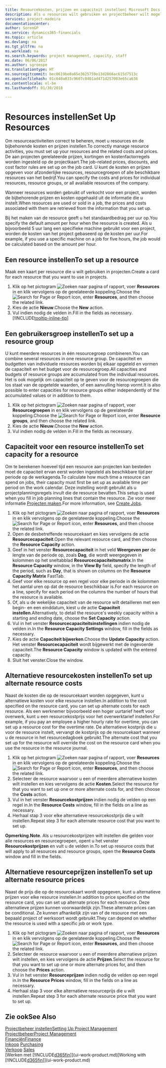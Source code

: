 ```yaml
---
title: Resourcekosten, prijzen en capaciteit instellen| Microsoft Docs
description: Als u resources wilt gebruiken en projectbeheer wilt mogelijk maken, geeft u kosten en prijzen voor afzonderlijke resources of resourcegroepen op en stelt u de resourcecapaciteit in.
services: project-madeira
documentationcenter: 
author: SorenGP
ms.service: dynamics365-financials
ms.topic: article
ms.devlang: na
ms.tgt_pltfrm: na
ms.workload: na
ms.search.keywords: project management, capacity, staff
ms.date: 06/06/2017
ms.author: sgroespe
ms.translationtype: HT
ms.sourcegitcommit: bec0619be0a65e3625759e13d2866ac615d7513c
ms.openlocfilehash: 01c640a033c9607c0401ad471d257003e65ca636
ms.contentlocale: nl-be
ms.lasthandoff: 01/30/2018

---
```

# <a name="set-up-resources"></a><span data-ttu-id="7fe42-103">Resources instellen</span><span class="sxs-lookup"><span data-stu-id="7fe42-103">Set Up Resources</span></span>
<span data-ttu-id="7fe42-104">Om resourceactiviteiten correct te beheren, moet u resources en de bijbehorende kosten en prijzen instellen.</span><span class="sxs-lookup"><span data-stu-id="7fe42-104">To correctly manage resource activities, you must set up your resources and the related costs and prices.</span></span> <span data-ttu-id="7fe42-105">De aan projecten gerelateerde prijzen, kortingen en kostenfactorregels worden ingesteld op de projectkaart.</span><span class="sxs-lookup"><span data-stu-id="7fe42-105">The job-related prices, discounts, and cost factor rules are set up on the job card.</span></span> <span data-ttu-id="7fe42-106">U kunt de kosten en prijzen opgeven voor afzonderlijke resources, resourcegroepen of alle beschikbare resources van het bedrijf.</span><span class="sxs-lookup"><span data-stu-id="7fe42-106">You can specify the costs and prices for individual resources, resource groups, or all available resources of the company.</span></span>

<span data-ttu-id="7fe42-107">Wanneer resources worden gebruikt of verkocht voor een project, worden de bijbehorende prijzen en kosten opgehaald uit de informatie die u instelt.</span><span class="sxs-lookup"><span data-stu-id="7fe42-107">When resources are used or sold in a job, the prices and costs associated with them are retrieved from the information that you set up.</span></span>

<span data-ttu-id="7fe42-108">Bij het maken van de resource geeft u het standaardbedrag per uur op.</span><span class="sxs-lookup"><span data-stu-id="7fe42-108">You specify the default amount per hour when the resource is created.</span></span> <span data-ttu-id="7fe42-109">Als u bijvoorbeeld 5 uur lang een specifieke machine gebruikt voor een project, worden de kosten van het project gebaseerd op de kosten per uur.</span><span class="sxs-lookup"><span data-stu-id="7fe42-109">For example, if you use a specific machine on a job for five hours, the job would be calculated based on the amount per hour.</span></span>

## <a name="to-set-up-a-resource"></a><span data-ttu-id="7fe42-110">Een resource instellen</span><span class="sxs-lookup"><span data-stu-id="7fe42-110">To set up a resource</span></span>
<span data-ttu-id="7fe42-111">Maak een kaart per resource die u wilt gebruiken in projecten.</span><span class="sxs-lookup"><span data-stu-id="7fe42-111">Create a card for each resource that you want to use in projects.</span></span>

1. <span data-ttu-id="7fe42-112">Klik op het pictogram ![Zoeken naar pagina of rapport](media/ui-search/search_small.png "pictogram Zoeken naar pagina of rapport"), voer **Resources** in en klik vervolgens op de gerelateerde koppeling.</span><span class="sxs-lookup"><span data-stu-id="7fe42-112">Choose the ![Search for Page or Report](media/ui-search/search_small.png "Search for Page or Report icon") icon, enter **Resources**, and then choose the related link.</span></span>
2. <span data-ttu-id="7fe42-113">Kies de actie **Nieuw**.</span><span class="sxs-lookup"><span data-stu-id="7fe42-113">Choose the **New** action.</span></span>
3. <span data-ttu-id="7fe42-114">Vul indien nodig de velden in.</span><span class="sxs-lookup"><span data-stu-id="7fe42-114">Fill in the fields as necessary.</span></span> [!INCLUDE[tooltip-inline-tip](includes/tooltip-inline-tip_md.md)]  

## <a name="to-set-up-a-resource-group"></a><span data-ttu-id="7fe42-115">Een gebruikersgroep instellen</span><span class="sxs-lookup"><span data-stu-id="7fe42-115">To set up a resource group</span></span>
<span data-ttu-id="7fe42-116">U kunt meerdere resources in één resourcegroep combineren.</span><span class="sxs-lookup"><span data-stu-id="7fe42-116">You can combine several resources in one resource group.</span></span> <span data-ttu-id="7fe42-117">De capaciteit en budgetten van individuele resources worden bij elkaar opgeteld en vormen de capaciteit en het budget voor de resourcegroep.</span><span class="sxs-lookup"><span data-stu-id="7fe42-117">All capacities and budgets of resource groups are accumulated from the individual resources.</span></span> <span data-ttu-id="7fe42-118">Het is ook mogelijk om capaciteit op te geven voor de resourcegroepen die los staat van de opgetelde waarden, of een aanvulling hierop vormt.</span><span class="sxs-lookup"><span data-stu-id="7fe42-118">It is also possible to enter capacities for resource groups either independently of the accumulated values or in addition to them.</span></span>

1. <span data-ttu-id="7fe42-119">Klik op het pictogram ![Zoeken naar pagina of rapport](media/ui-search/search_small.png "pictogram Zoeken naar pagina of rapport"), voer **Resourcegroepen** in en klik vervolgens op de gerelateerde koppeling.</span><span class="sxs-lookup"><span data-stu-id="7fe42-119">Choose the ![Search for Page or Report](media/ui-search/search_small.png "Search for Page or Report icon") icon, enter **Resource groups**, and then choose the related link.</span></span>
2. <span data-ttu-id="7fe42-120">Kies de actie **Nieuw**.</span><span class="sxs-lookup"><span data-stu-id="7fe42-120">Choose the **New** action.</span></span>
3. <span data-ttu-id="7fe42-121">Vul indien nodig de velden in.</span><span class="sxs-lookup"><span data-stu-id="7fe42-121">Fill in the fields as necessary.</span></span>

## <a name="to-set-capacity-for-a-resource"></a><span data-ttu-id="7fe42-122">Capaciteit voor een resource instellen</span><span class="sxs-lookup"><span data-stu-id="7fe42-122">To set capacity for a resource</span></span>
<span data-ttu-id="7fe42-123">Om te berekenen hoeveel tijd een resource aan projecten kan besteden moet de capaciteit ervan eerst worden ingesteld als beschikbare tijd per periode op de werkagenda.</span><span class="sxs-lookup"><span data-stu-id="7fe42-123">To calculate how much time a resource can spend on jobs, their capacity must first be set up as available time per period on the work calendar.</span></span> <span data-ttu-id="7fe42-124">Deze instelling wordt gebruikt als u projectplanningsregels invult die de resource bevatten.</span><span class="sxs-lookup"><span data-stu-id="7fe42-124">This setup is used when you fill in job planning lines that contain the resource.</span></span> <span data-ttu-id="7fe42-125">Zie voor meer informatie [Projecten maken](projects-how-create-jobs.md).</span><span class="sxs-lookup"><span data-stu-id="7fe42-125">For more information, see [Create Jobs](projects-how-create-jobs.md).</span></span>

1. <span data-ttu-id="7fe42-126">Klik op het pictogram ![Zoeken naar pagina of rapport](media/ui-search/search_small.png "pictogram Zoeken naar pagina of rapport"), voer **Resources** in en klik vervolgens op de gerelateerde koppeling.</span><span class="sxs-lookup"><span data-stu-id="7fe42-126">Choose the ![Search for Page or Report](media/ui-search/search_small.png "Search for Page or Report icon") icon, enter **Resources**, and then choose the related link.</span></span>
2. <span data-ttu-id="7fe42-127">Open de desbetreffende resourcekaart en kies vervolgens de actie **Resourcecapaciteit**.</span><span class="sxs-lookup"><span data-stu-id="7fe42-127">Open the relevant resource card, and then choose the **Resource Capacity** action.</span></span>
3. <span data-ttu-id="7fe42-128">Geef in het venster **Resourcecapaciteit** in het veld **Weergeven per** de lengte van de periode op, zoals **Dag**, die wordt weergegeven in kolommen op het sneltabblad **Resourcecapaciteitsmatrix**.</span><span class="sxs-lookup"><span data-stu-id="7fe42-128">In the **Resource Capacity** window, in the **View By** field, specify the length of the period, such as **Day**, that is shown on columns on the **Resource Capacity Matrix** FastTab.</span></span>
4. <span data-ttu-id="7fe42-129">Geef voor elke resource op een regel voor elke periode in de kolommen het aantal uren op dat de resource beschikbaar is.</span><span class="sxs-lookup"><span data-stu-id="7fe42-129">For each resource on a line, specify for each period on the columns the number of hours that the resource is available.</span></span>
5. <span data-ttu-id="7fe42-130">Of, als u de wekelijke capaciteit van de resource wilt detailleren met een begin- en een einddatum, kiest u de actie **Capaciteit instellen**.</span><span class="sxs-lookup"><span data-stu-id="7fe42-130">Alternatively, to detail the resource's weekly capacity within a starting and ending date, choose the **Set Capacity** action.</span></span>
6. <span data-ttu-id="7fe42-131">Vul in het venster **Resourcecapaciteitsinstellingen** indien nodig de velden in.</span><span class="sxs-lookup"><span data-stu-id="7fe42-131">In the **Resource Capacity Settings** window, fill in the fields as necessary.</span></span>
7. <span data-ttu-id="7fe42-132">Kies de actie **Capaciteit bijwerken**.</span><span class="sxs-lookup"><span data-stu-id="7fe42-132">Choose the **Update Capacity** action.</span></span> <span data-ttu-id="7fe42-133">Het venster **Resourcecapaciteit** wordt bijgewerkt met de ingevoerde capaciteit.</span><span class="sxs-lookup"><span data-stu-id="7fe42-133">The **Resource Capacity** window is updated with the entered capacity.</span></span>
8. <span data-ttu-id="7fe42-134">Sluit het venster.</span><span class="sxs-lookup"><span data-stu-id="7fe42-134">Close the window.</span></span>

## <a name="to-set-up-alternate-resource-costs"></a><span data-ttu-id="7fe42-135">Alternatieve resourcekosten instellen</span><span class="sxs-lookup"><span data-stu-id="7fe42-135">To set up alternate resource costs</span></span>
<span data-ttu-id="7fe42-136">Naast de kosten die op de resourcekaart worden opgegeven, kunt u alternatieve kosten voor elke resource instellen.</span><span class="sxs-lookup"><span data-stu-id="7fe42-136">In addition to the cost specified on the resource card, you can set up alternate costs for each resource.</span></span> <span data-ttu-id="7fe42-137">Als een werknemer bijvoorbeeld een hoger uurtarief heeft voor overwerk, kunt u een resourcekostprijs voor het overwerktarief instellen.</span><span class="sxs-lookup"><span data-stu-id="7fe42-137">For example, if you pay an employee a higher hourly rate for overtime, you can set up a resource cost for the overtime rate.</span></span> <span data-ttu-id="7fe42-138">De alternatieve kostprijs die u voor de resource instelt, vervangt de kostprijs op de resourcekaart wanneer u de resource in het resourcedagboek gebruikt.</span><span class="sxs-lookup"><span data-stu-id="7fe42-138">The alternate cost that you set up for the resource will override the cost on the resource card when you use the resource in the resource journal.</span></span>

1. <span data-ttu-id="7fe42-139">Klik op het pictogram ![Zoeken naar pagina of rapport](media/ui-search/search_small.png "pictogram Zoeken naar pagina of rapport"), voer **Resources** in en klik vervolgens op de gerelateerde koppeling.</span><span class="sxs-lookup"><span data-stu-id="7fe42-139">Choose the ![Search for Page or Report](media/ui-search/search_small.png "Search for Page or Report icon") icon, enter **Resources**, and then choose the related link.</span></span>  
2. <span data-ttu-id="7fe42-140">Selecteer de resource waarvoor u een of meerdere alternatieve kosten wilt instellen en kies vervolgens de actie **Kosten**.</span><span class="sxs-lookup"><span data-stu-id="7fe42-140">Select the resource for that you want to set up one or more alternate costs for, and then choose the **Costs** action.</span></span>  
3. <span data-ttu-id="7fe42-141">Vul in het venster **Resourcekostprijzen** indien nodig de velden op een regel in.</span><span class="sxs-lookup"><span data-stu-id="7fe42-141">In the **Resource Costs** window, fill in the fields on a line as necessary.</span></span>  
4. <span data-ttu-id="7fe42-142">Herhaal stap 3 voor elke alternatieve resourcekostprijs die u wilt instellen.</span><span class="sxs-lookup"><span data-stu-id="7fe42-142">Repeat step 3 for each alternate resource cost that you want to set up.</span></span>

<span data-ttu-id="7fe42-143">**Opmerking**.</span><span class="sxs-lookup"><span data-stu-id="7fe42-143">**Note**.</span></span> <span data-ttu-id="7fe42-144">Als u resourcekostprijzen wilt instellen die gelden voor alle resources en resourcegroepen, opent u het venster **Resourcekostprijzen** en vult u de velden in.</span><span class="sxs-lookup"><span data-stu-id="7fe42-144">To set up resource costs that will apply to all resources and resource groups, open the **Resource Costs** window and fill in the fields.</span></span>

## <a name="to-set-up-alternate-resource-prices"></a><span data-ttu-id="7fe42-145">Alternatieve resourceprijzen instellen</span><span class="sxs-lookup"><span data-stu-id="7fe42-145">To set up alternate resource prices</span></span>
<span data-ttu-id="7fe42-146">Naast de prijs die op de resourcekaart wordt opgegeven, kunt u alternatieve prijzen voor elke resource instellen.</span><span class="sxs-lookup"><span data-stu-id="7fe42-146">In addition to price specified on the resource card, you can set up alternate prices for each resource.</span></span> <span data-ttu-id="7fe42-147">Deze alternatieve prijzen kunnen voorwaardelijk zijn.</span><span class="sxs-lookup"><span data-stu-id="7fe42-147">These alternate prices can be conditional.</span></span> <span data-ttu-id="7fe42-148">Ze kunnen afhankelijk zijn van of de resource met een bepaald project of werksoort wordt gebruikt.</span><span class="sxs-lookup"><span data-stu-id="7fe42-148">They can depend on whether the resource is used with a specific job or work type.</span></span>

1. <span data-ttu-id="7fe42-149">Klik op het pictogram ![Zoeken naar pagina of rapport](media/ui-search/search_small.png "pictogram Zoeken naar pagina of rapport"), voer **Resources** in en klik vervolgens op de gerelateerde koppeling.</span><span class="sxs-lookup"><span data-stu-id="7fe42-149">Choose the ![Search for Page or Report](media/ui-search/search_small.png "Search for Page or Report icon") icon, enter **Resources**, and then choose the related link.</span></span>
2. <span data-ttu-id="7fe42-150">Selecteer de resource waarvoor u een of meerdere alternatieve prijzen wilt instellen, en kies vervolgens de actie **Prijzen**.</span><span class="sxs-lookup"><span data-stu-id="7fe42-150">Select the resource for that you want to set up one or more alternate prices for, and then choose the **Prices** action.</span></span>
3. <span data-ttu-id="7fe42-151">Vul in het venster **Resourceprijzen** indien nodig de velden op een regel in.</span><span class="sxs-lookup"><span data-stu-id="7fe42-151">In the **Resource Prices** window, fill in the fields on a line as necessary.</span></span>
4. <span data-ttu-id="7fe42-152">Herhaal stap 3 voor elke alternatieve resourceprijs die u wilt instellen.</span><span class="sxs-lookup"><span data-stu-id="7fe42-152">Repeat step 3 for each alternate resource price that you want to set up.</span></span>

## <a name="see-also"></a><span data-ttu-id="7fe42-153">Zie ook</span><span class="sxs-lookup"><span data-stu-id="7fe42-153">See Also</span></span>
[<span data-ttu-id="7fe42-154">Projectbeheer instellen</span><span class="sxs-lookup"><span data-stu-id="7fe42-154">Setting Up Project Management</span></span>](projects-setup-projects.md)  
[<span data-ttu-id="7fe42-155">Projectbeheer</span><span class="sxs-lookup"><span data-stu-id="7fe42-155">Project Management</span></span>](projects-manage-projects.md)  
[<span data-ttu-id="7fe42-156">Financiën</span><span class="sxs-lookup"><span data-stu-id="7fe42-156">Finance</span></span>](finance.md)  
<span data-ttu-id="7fe42-157">[Inkoop](purchasing-manage-purchasing.md)       </span><span class="sxs-lookup"><span data-stu-id="7fe42-157">[Purchasing](purchasing-manage-purchasing.md)       </span></span>  
<span data-ttu-id="7fe42-158">[Verkoop](sales-manage-sales.md)    </span><span class="sxs-lookup"><span data-stu-id="7fe42-158">[Sales](sales-manage-sales.md)    </span></span>  
<span data-ttu-id="7fe42-159">[Werken met [!INCLUDE[d365fin](includes/d365fin_md.md)]](ui-work-product.md)</span><span class="sxs-lookup"><span data-stu-id="7fe42-159">[Working with [!INCLUDE[d365fin](includes/d365fin_md.md)]](ui-work-product.md)</span></span>  

